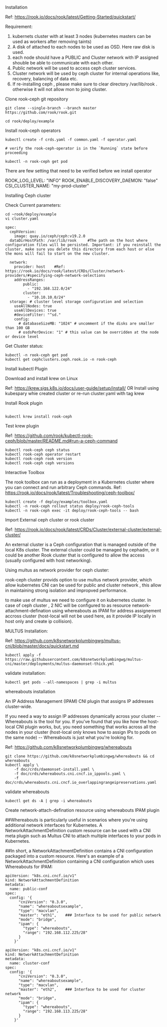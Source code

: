 Installation

Ref: https://rook.io/docs/rook/latest/Getting-Started/quickstart/



Requirement: 

1. kubernets cluster with at least 3 nodes (kubernetes masters can be used as workers after removing taints)
2. A disk of attached to each nodes to be used as OSD.  Here raw disk is used.
3. each node should have a PUBLIC and Cluster network with IP assigned shouble be able to communicate with each other.
4. Public network will be used to access ceph cluster services.
5. Cluster network will be used by ceph cluster for internal operations like, recovery, balancing of data etc.
6. If re-installing ceph , please make sure to clear directory /var/lib/rook . otherwise it will not allow mon to joing cluster.


Clone rook-ceph git repository

```
git clone --single-branch --branch master https://github.com/rook/rook.git

cd rook/deploy/example
```

Install rook-ceph operators

```
kubectl create -f crds.yaml -f common.yaml -f operator.yaml

# verify the rook-ceph-operator is in the `Running` state before proceeding

kubectl -n rook-ceph get pod
```

There are few setting that need to be verified before we install operator 

ROOK_LOG_LEVEL: "INFO"
ROOK_ENABLE_DISCOVERY_DAEMON: "false"
CSI_CLUSTER_NAME: "my-prod-cluster"



Installing Ceph cluster

Check Current parameters:

```
cd ~rook/deploy/example
vi cluster.yaml

```

```
spec:
  cephVersion: 
    image: quay.io/ceph/ceph:v19.2.0
  dataDirHostPath: /var/lib/rook     #The path on the host where configuration files will be persisted. Important: if you reinstall the cluster, make sure you delete this directory from each host or else the mons will fail to start on the new cluster.

  network:
    provider: host    #Ref: https://rook.io/docs/rook/latest/CRDs/Cluster/network-providers/#specifying-ceph-network-selections
    addressRanges:
        public:
          - "192.168.122.0/24"
        cluster:
          - "10.10.10.0/24"
  storage: # cluster level storage configuration and selection
    useAllNodes: true
    useAllDevices: true   
    #deviceFilter: "^sd."     
    config:
      # databaseSizeMB: "1024" # uncomment if the disks are smaller than 100 GB
      # osdsPerDevice: "1" # this value can be overridden at the node or device level
```

Get Cluster status:
```
kubectl -n rook-ceph get pod
kubectl get cephclusters.ceph.rook.io -n rook-ceph
```

Install kubectl Plugin

Download and install krew on Linux


Ref: https://krew.sigs.k8s.io/docs/user-guide/setup/install/  OR Install using kubespary whie created cluster or re-run cluster.yaml with tag krew

Install Rook plugin

```

kubectl krew install rook-ceph

```

Test krew plugin 

Ref: https://github.com/rook/kubectl-rook-ceph/blob/master/README.md#run-a-ceph-command

```
kubectl rook-ceph ceph status
kubectl rook-ceph operator restart
kubectl rook-ceph rook version
kubectl rook-ceph ceph versions
```


Interactive Toolbox

The rook toolbox can run as a deployment in a Kubernetes cluster where you can connect and run arbitrary Ceph commands.
Ref: https://rook.io/docs/rook/latest/Troubleshooting/ceph-toolbox/

```
kubectl create -f deploy/examples/toolbox.yaml
kubectl -n rook-ceph rollout status deploy/rook-ceph-tools
kubectl -n rook-ceph exec -it deploy/rook-ceph-tools -- bash
```


Import External ceph cluster or rook cluster 

Ref: https://rook.io/docs/rook/latest/CRDs/Cluster/external-cluster/external-cluster/

An external cluster is a Ceph configuration that is managed outside of the local K8s cluster. The external cluster could be managed by cephadm, or it could be another Rook cluster that is configured to allow the access (usually configured with host networking).




Using multus as network provider for ceph cluster:

rook-ceph cluster provids option to use multus network provider, which allow kubernetes  CNI can be used for public and cluster network , this allow in maintaining strong isolation and impropved performance.

to make use of multus we need to configure it on kubernetes cluster. In case of ceph cluster , 2 NIC will be configured to as resource network-attachment-defination using whereabouts as IPAM for address assignement accross cluster (host-local will not be used here, as it provide IP locally in host only and  create ip collision).

MULTUS Installation:

Ref: https://github.com/k8snetworkplumbingwg/multus-cni/blob/master/docs/quickstart.md

```
kubectl apply -f https://raw.githubusercontent.com/k8snetworkplumbingwg/multus-cni/master/deployments/multus-daemonset-thick.yml
```

validate installation:

```
kubectl get pods --all-namespaces | grep -i multus
```

whereabouts installation

An IP Address Management (IPAM) CNI plugin that assigns IP addresses cluster-wide.

If you need a way to assign IP addresses dynamically across your cluster -- Whereabouts is the tool for you. If you've found that you like how the host-local CNI plugin works, but, you need something that works across all the nodes in your cluster (host-local only knows how to assign IPs to pods on the same node) -- Whereabouts is just what you're looking for.

Ref: https://github.com/k8snetworkplumbingwg/whereabouts

```
git clone https://github.com/k8snetworkplumbingwg/whereabouts && cd whereabouts
kubectl apply \
    -f doc/crds/daemonset-install.yaml \
    -f doc/crds/whereabouts.cni.cncf.io_ippools.yaml \
    -f doc/crds/whereabouts.cni.cncf.io_overlappingrangeipreservations.yaml
```
validate whereabouts 

```
kubectl get ds -A | grep -i whereabouts
```
Create network-attach-defination resource using whereabouts IPAM plugin

##Whereabouts is particularly useful in scenarios where you're using additional network interfaces for Kubernetes. A NetworkAttachmentDefinition custom resource can be used with a CNI meta plugin such as Multus CNI to attach multiple interfaces to your pods in Kubernetes.

##In short, a NetworkAttachmentDefinition contains a CNI configuration packaged into a custom resource. Here's an example of a NetworkAttachmentDefinition containing a CNI configuration which uses Whereabouts for IPAM:

```
apiVersion: "k8s.cni.cncf.io/v1"
kind: NetworkAttachmentDefinition
metadata:
  name: public-conf
spec:
  config: '{
      "cniVersion": "0.3.0",
      "name": "whereaboutsexample",
      "type": "macvlan",
      "master": "eth1",    ### Interface to be used for public network
      "mode": "bridge",
      "ipam": {
        "type": "whereabouts",
        "range": "192.168.112.225/28"
      }
    }'
```


```
apiVersion: "k8s.cni.cncf.io/v1"
kind: NetworkAttachmentDefinition
metadata:
  name: cluster-conf
spec:
  config: '{
      "cniVersion": "0.3.0",
      "name": "whereaboutsexample",
      "type": "macvlan",
      "master": "eth2",    ### Interface to be used for cluster network
      "mode": "bridge",
      "ipam": {
        "type": "whereabouts",
        "range": "192.168.113.225/28"
      }
    }'
```


